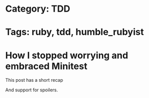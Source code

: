 # Category: TDD
# Tags: ruby, tdd, humble_rubyist

How I stopped worrying and embraced Minitest
============================================

This post has a short recap

<!-- more -->

And support for spoilers.

